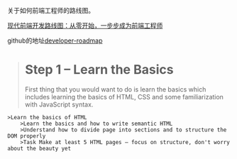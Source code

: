  关于如何前端工程师的路线图。

[现代前端开发路线图：从零开始，一步步成为前端工程师](http://36kr.com/p/5128487.html)

github的地址[developer-roadmap](https://github.com/kamranahmedse/developer-roadmap#fork-destination-box)

> # Step 1 – Learn the Basics
>
>First thing that you would want to do is learn the basics which includes learning the basics of HTML, CSS and some familiarization with JavaScript syntax.
>
    >Learn the basics of HTML
        >Learn the basics and how to write semantic HTML
        >Understand how to divide page into sections and to structure the DOM properly
        >Task Make at least 5 HTML pages – focus on structure, don't worry about the beauty yet
